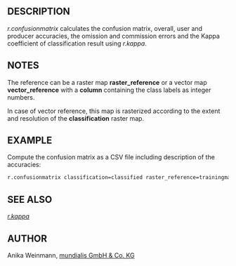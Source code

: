 ## DESCRIPTION

*r.confusionmatrix* calculates the confusion matrix, overall, user and
producer accuracies, the omission and commission errors and the Kappa
coefficient of classification result using *r.kappa*.

## NOTES

The reference can be a raster map **raster\_reference** or a vector map
**vector\_reference** with a **column** containing the class labels as
integer numbers.

In case of vector reference, this map is rasterized according to the
extent and resolution of the **classification** raster map.

## EXAMPLE

Compute the confusion matrix as a CSV file including description of the
accuracies:

```sh
r.confusionmatrix classification=classified raster_reference=trainingmap csvfile=test.csv -d
```

## SEE ALSO

*[r.kappa](https://grass.osgeo.org/grass-stable/manuals/r.kappa.html)*

## AUTHOR

Anika Weinmann, [mundialis GmbH & Co. KG](https://www.mundialis.de/)
